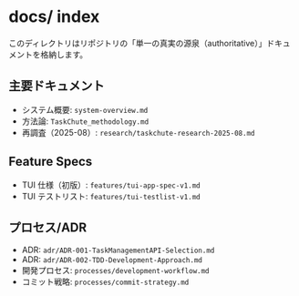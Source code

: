 # docs/ index

このディレクトリはリポジトリの「単一の真実の源泉（authoritative）」ドキュメントを格納します。

## 主要ドキュメント
- システム概要: `system-overview.md`
- 方法論: `TaskChute_methodology.md`
- 再調査（2025-08）: `research/taskchute-research-2025-08.md`

## Feature Specs
- TUI 仕様（初版）: `features/tui-app-spec-v1.md`
- TUI テストリスト: `features/tui-testlist-v1.md`

## プロセス/ADR
- ADR: `adr/ADR-001-TaskManagementAPI-Selection.md`
- ADR: `adr/ADR-002-TDD-Development-Approach.md`
- 開発プロセス: `processes/development-workflow.md`
- コミット戦略: `processes/commit-strategy.md`

